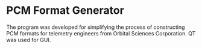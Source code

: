 # PCM Format Generator
The program was developed for simplifying the process of constructing PCM formats for telemetry engineers from Orbital Sciences Corporation. QT was used for GUI.
